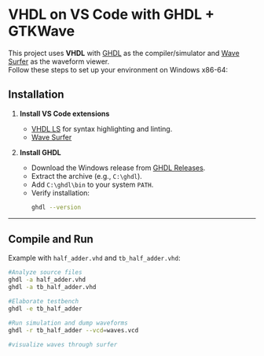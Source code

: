 # VHDL on VS Code with GHDL + GTKWave

This project uses **VHDL** with [GHDL](https://github.com/ghdl/ghdl) as the compiler/simulator and [Wave Surfer](https://marketplace.visualstudio.com/items?itemName=surfer-project.surfer) as the waveform viewer.  
Follow these steps to set up your environment on Windows x86-64:

## Installation

1. **Install VS Code extensions**  
   - [VHDL LS](https://marketplace.visualstudio.com/items?itemName=hbohlin.vhdl-ls) for syntax highlighting and linting.  
   - [Wave Surfer](https://marketplace.visualstudio.com/items?itemName=surfer-project.surfer)

2. **Install GHDL**  
   - Download the Windows release from [GHDL Releases](https://github.com/ghdl/ghdl/releases).  
   - Extract the archive (e.g., `C:\ghdl`).  
   - Add `C:\ghdl\bin` to your system `PATH`.  
   - Verify installation:  
     ```bash
     ghdl --version
     ```

---

## Compile and Run

Example with `half_adder.vhd` and `tb_half_adder.vhd`:

```bash
#Analyze source files
ghdl -a half_adder.vhd
ghdl -a tb_half_adder.vhd

#Elaborate testbench
ghdl -e tb_half_adder

#Run simulation and dump waveforms
ghdl -r tb_half_adder --vcd=waves.vcd

#visualize waves through surfer

